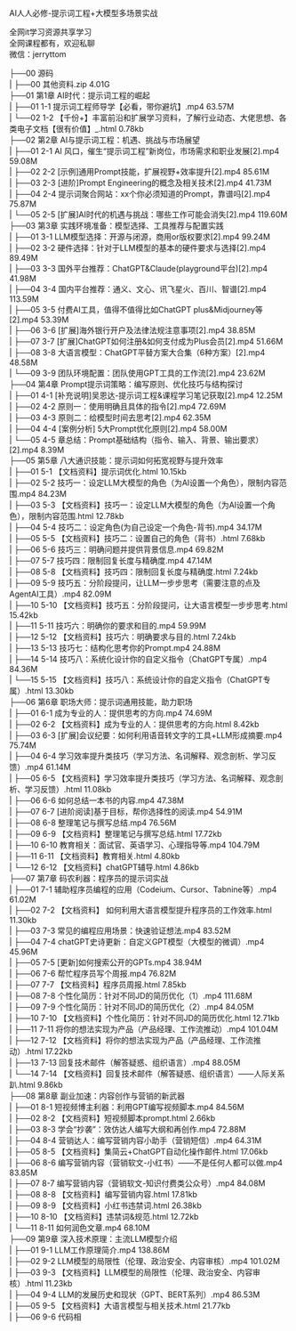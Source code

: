 AI人人必修-提示词工程+大模型多场景实战

全网it学习资源共享学习<br>全网课程都有，欢迎私聊<br>微信：jerryttom<br>

├──00 源码<br> | ├──00 其他资料.zip 4.01G<br> ├──01 第1章 AI时代：提示词工程的崛起<br> | ├──01 1-1 提示词工程师导学【必看，带你避坑】.mp4 63.57M<br> | └──02 1-2 【千份+】丰富前沿和扩展学习资料，了解行业动态、大佬思想、各类电子文档【很有价值】_.html 0.78kb<br> ├──02 第2章 AI与提示词工程：机遇、挑战与市场展望<br> | ├──01 2-1 AI 风口，催生“提示词工程”新岗位，市场需求和职业发展[2].mp4 59.08M<br> | ├──02 2-2 [示例]通用Prompt技能，扩展视野+效率提升[2].mp4 85.61M<br> | ├──03 2-3 [进阶]Prompt Engineering的概念及相关技术[2].mp4 41.73M<br> | ├──04 2-4 提示词聚合网站：xx个你必须知道的Prompt，靠谱吗[2].mp4 75.87M<br> | └──05 2-5 [扩展]AI时代的机遇与挑战：哪些工作可能会消失[2].mp4 119.60M<br> ├──03 第3章 实践环境准备：模型选择、工具推荐与配置实践<br> | ├──01 3-1 LLM模型选择：开源与闭源，商用or版权要求[2].mp4 99.24M<br> | ├──02 3-2 硬件选择：针对于LLM模型的基本的硬件要求与选择[2].mp4 89.49M<br> | ├──03 3-3 国外平台推荐：ChatGPT&amp;Claude(playground平台)[2].mp4 41.98M<br> | ├──04 3-4 国内平台推荐：通义、文心、讯飞星火、百川、智谱[2].mp4 113.59M<br> | ├──05 3-5 付费AI工具，值得不值得比如ChatGPT plus&amp;Midjourney等[2].mp4 53.39M<br> | ├──06 3-6 [扩展]海外银行开户及法律法规注意事项[2].mp4 38.85M<br> | ├──07 3-7 [扩展]ChatGPT如何注册&amp;如何支付成为Plus会员[2].mp4 51.66M<br> | ├──08 3-8 大语言模型：ChatGPT平替方案大合集（6种方案）[2].mp4 48.58M<br> | └──09 3-9 团队环境配置：团队使用GPT工具的工作流[2].mp4 23.62M<br> ├──04 第4章 Prompt提示词策略：编写原则、优化技巧与结构探讨<br> | ├──01 4-1 [补充说明]吴恩达-提示词工程&amp;课程学习笔记获取[2].mp4 12.25M<br> | ├──02 4-2 原则一：使用明确且具体的指令[2].mp4 72.69M<br> | ├──03 4-3 原则二：给模型时间去思考[2].mp4 62.35M<br> | ├──04 4-4 [案例分析] 5大Prompt优化原则[2].mp4 58.00M<br> | └──05 4-5 章总结：Prompt基础结构（指令、输入、背景、输出要求）[2].mp4 8.39M<br> ├──05 第5章 八大通识技能：提示词如何拓宽视野与提升效率<br> | ├──01 5-1 【文档资料】提示词优化.html 10.15kb<br> | ├──02 5-2 技巧一：设定LLM大模型的角色（为AI设置一个角色），限制内容范围.mp4 84.23M<br> | ├──03 5-3 【文档资料】技巧一：设定LLM大模型的角色（为AI设置一个角色），限制内容范围.html 12.78kb<br> | ├──04 5-4 技巧二：设定角色(为自己设定一个角色-背书).mp4 34.17M<br> | ├──05 5-5 【文档资料】技巧二：设置自己的角色（背书）.html 7.68kb<br> | ├──06 5-6 技巧三：明确问题并提供背景信息.mp4 69.82M<br> | ├──07 5-7 技巧四：限制回复长度与精确度.mp4 47.14M<br> | ├──08 5-8 【文档资料】技巧四：限制回复长度与精确度.html 7.24kb<br> | ├──09 5-9 技巧五：分阶段提问，让LLM一步步思考（需要注意的点及AgentAI工具）.mp4 82.09M<br> | ├──10 5-10 【文档资料】技巧五：分阶段提问，让大语言模型一步步思考.html 15.42kb<br> | ├──11 5-11 技巧六：明确你的要求和目的.mp4 59.99M<br> | ├──12 5-12 【文档资料】技巧六：明确要求与目的.html 7.24kb<br> | ├──13 5-13 技巧七：结构化思考你的Prompt.mp4 24.88M<br> | ├──14 5-14 技巧八：系统化设计你的自定义指令（ChatGPT专属）.mp4 84.36M<br> | └──15 5-15 【文档资料】技巧八：系统设计你的自定义指令（ChatGPT专属）.html 13.30kb<br> ├──06 第6章 职场大师：提示词通用技能，助力职场<br> | ├──01 6-1 成为专业的人：提供思考的方向.mp4 74.69M<br> | ├──02 6-2 【文档资料】成为专业的人：提供思考的方向.html 8.42kb<br> | ├──03 6-3 [扩展]会议纪要：如何利用语音转文字的工具+LLM形成摘要.mp4 75.74M<br> | ├──04 6-4 学习效率提升类技巧（学习方法、名词解释、观念剖析、学习反馈）.mp4 61.14M<br> | ├──05 6-5 【文档资料】学习效率提升类技巧（学习方法、名词解释、观念剖析、学习反馈）.html 11.08kb<br> | ├──06 6-6 如何总结一本书的内容.mp4 47.38M<br> | ├──07 6-7 [进阶阅读]基于目标，帮你选择性的阅读.mp4 54.91M<br> | ├──08 6-8 整理笔记与撰写总结.mp4 76.56M<br> | ├──09 6-9 【文档资料】整理笔记与撰写总结.html 17.72kb<br> | ├──10 6-10 教育相关：面试官、英语学习、心理指导等.mp4 104.79M<br> | ├──11 6-11 【文档资料】教育相关.html 4.80kb<br> | └──12 6-12 【文档资料】chatGPT辅导.html 4.86kb<br> ├──07 第7章 码农利器：程序员的提示词实战<br> | ├──01 7-1 辅助程序员编程的应用（Codeium、Cursor、Tabnine等）.mp4 61.02M<br> | ├──02 7-2 【文档资料】 如何利用大语言模型提升程序员的工作效率.html 11.30kb<br> | ├──03 7-3 常见的编程应用场景：快速验证想法.mp4 83.52M<br> | ├──04 7-4 chatGPT史诗更新：自定义GPT模型（大模型的微调）.mp4 45.96M<br> | ├──05 7-5 [更新]如何搜索公开的GPTs.mp4 38.94M<br> | ├──06 7-6 帮忙程序员写个周报.mp4 76.82M<br> | ├──07 7-7 【文档资料】程序员周报.html 7.85kb<br> | ├──08 7-8 个性化简历：针对不同JD的简历优化（1）.mp4 111.68M<br> | ├──09 7-9 个性化简历：针对不同JD的简历优化（2）.mp4 84.05M<br> | ├──10 7-10 【文档资料】个性化简历：针对不同JD的简历优化.html 12.71kb<br> | ├──11 7-11 将你的想法实现为产品（产品经理、工作流推动）.mp4 101.04M<br> | ├──12 7-12 【文档资料】将你的想法实现为产品（产品经理、工作流推动）.html 17.22kb<br> | ├──13 7-13 回复技术邮件（解答疑惑、组织语言）.mp4 88.05M<br> | └──14 7-14 【文档资料】回复技术邮件（解答疑惑、组织语言）——人际关系趴.html 9.86kb<br> ├──08 第8章 副业加速：内容创作与营销的新武器<br> | ├──01 8-1 短视频博主利器：利用GPT编写视频脚本.mp4 84.56M<br> | ├──02 8-2 【文档资料】短视频脚本prompt.html 2.66kb<br> | ├──03 8-3 学会“抄袭”：效仿达人编写大纲和再创作.mp4 72.88M<br> | ├──04 8-4 营销达人：编写营销内容小助手（营销短信）.mp4 64.31M<br> | ├──05 8-5 【文档资料】集简云+ChatGPT自动化操作邮件.html 17.06kb<br> | ├──06 8-6 编写营销内容（营销软文-小红书）——不是任何人都可以做.mp4 83.85M<br> | ├──07 8-7 编写营销内容（营销软文-知识付费类公众号）.mp4 84.08M<br> | ├──08 8-8 【文档资料】编写营销内容.html 17.81kb<br> | ├──09 8-9 【文档资料】小红书违禁词.html 26.38kb<br> | ├──10 8-10 【文档资料】违禁词&amp;规范.html 12.72kb<br> | └──11 8-11 如何润色文章.mp4 68.10M<br> ├──09 第9章 深入技术原理：主流LLM模型介绍<br> | ├──01 9-1 LLM工作原理简介.mp4 138.86M<br> | ├──02 9-2 LLM模型的局限性（伦理、政治安全、内容审核）.mp4 101.02M<br> | ├──03 9-3 【文档资料】LLM模型的局限性（伦理、政治安全、内容审核）.html 11.23kb<br> | ├──04 9-4 LLM的发展历史和现状（GPT、BERT系列）.mp4 86.53M<br> | ├──05 9-5 【文档资料】大语言模型与相关技术.html 21.77kb<br> | ├──06 9-6 代码相